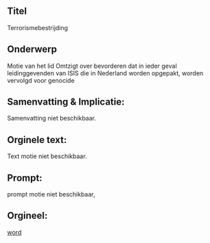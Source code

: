 ## Titel
Terrorismebestrijding
## Onderwerp
Motie van het lid Omtzigt over bevorderen dat in ieder geval leidinggevenden van ISIS die in Nederland worden opgepakt, worden vervolgd voor genocide
## Samenvatting & Implicatie:
Samenvatting niet beschikbaar.
## Orginele text:
Text motie niet beschikbaar.

## Prompt:
prompt motie niet beschikbaar,
## Orgineel:
[word](https://gegevensmagazijn.tweedekamer.nl/OData/v4/2.0/Document(7a62e50b-6851-4bef-887a-082663dfa042)/resource)
